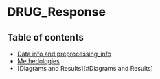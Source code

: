 # DRUG_Response
## Table of contents
* [Data info and preprocessing_info](#Datainfoandpreprocessinginfo)
* [Methedologies](#[Methedologies)
* [Diagrams and Results](#Diagrams and Results)
